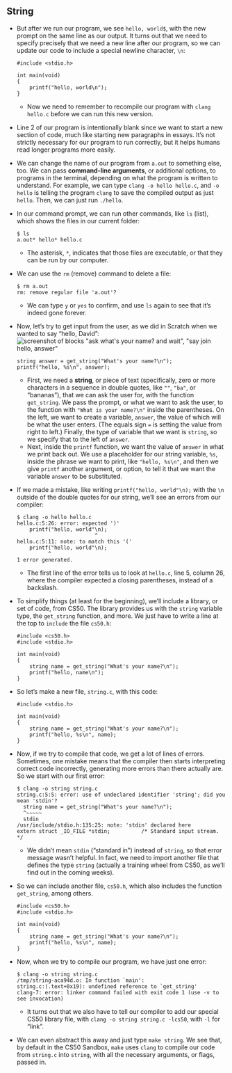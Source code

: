 ## String

- But after we run our program, we see `hello, world$`, with the new prompt on the same line as our output. It turns out that we need to specify precisely that we need a new line after our program, so we can update our code to include a special newline character, `\n`:

      #include <stdio.h>

      int main(void)
      {
          printf("hello, world\n");
      }

  - Now we need to remember to recompile our program with `clang hello.c` before we can run this new version.

- Line 2 of our program is intentionally blank since we want to start a new section of code, much like starting new paragraphs in essays. It’s not strictly necessary for our program to run correctly, but it helps humans read longer programs more easily.
- We can change the name of our program from `a.out` to something else, too. We can pass **command-line arguments**, or additional options, to programs in the terminal, depending on what the program is written to understand. For example, we can type `clang -o hello hello.c`, and `-o hello` is telling the program `clang` to save the compiled output as just `hello`. Then, we can just run `./hello`.
- In our command prompt, we can run other commands, like `ls` (list), which shows the files in our current folder:

      $ ls
      a.out* hello* hello.c

  - The asterisk, `*`, indicates that those files are executable, or that they can be run by our computer.

- We can use the `rm` (remove) command to delete a file:

      $ rm a.out
      rm: remove regular file 'a.out'?

  - We can type `y` or `yes` to confirm, and use `ls` again to see that it’s indeed gone forever.

- Now, let’s try to get input from the user, as we did in Scratch when we wanted to say “hello, David”:  
  ![screenshot of blocks "ask what's your name? and wait", "say join hello, answer"](https://cs50.harvard.edu/x/2020/notes/1/ask_say_join.png)

      string answer = get_string("What's your name?\n");
      printf("hello, %s\n", answer);

  - First, we need a **string**, or piece of text (specifically, zero or more characters in a sequence in double quotes, like `""`, `"ba"`, or “bananas”), that we can ask the user for, with the function `get_string`. We pass the prompt, or what we want to ask the user, to the function with `"What is your name?\n"` inside the parentheses. On the left, we want to create a variable, `answer`, the value of which will be what the user enters. (The equals sign `=` is setting the value from right to left.) Finally, the type of variable that we want is `string`, so we specify that to the left of `answer`.
  - Next, inside the `printf` function, we want the value of `answer` in what we print back out. We use a placeholder for our string variable, `%s`, inside the phrase we want to print, like `"hello, %s\n"`, and then we give `printf` another argument, or option, to tell it that we want the variable `answer` to be substituted.

- If we made a mistake, like writing `printf("hello, world"\n);` with the `\n` outside of the double quotes for our string, we’ll see an errors from our compiler:

      $ clang -o hello hello.c
      hello.c:5:26: error: expected ')'
          printf("hello, world"\n);
                               ^
      hello.c:5:11: note: to match this '('
          printf("hello, world"\n);
                ^
      1 error generated.

  - The first line of the error tells us to look at `hello.c`, line 5, column 26, where the compiler expected a closing parentheses, instead of a backslash.

- To simplify things (at least for the beginning), we’ll include a library, or set of code, from CS50. The library provides us with the `string` variable type, the `get_string` function, and more. We just have to write a line at the top to `include` the file `cs50.h`:

      #include <cs50.h>
      #include <stdio.h>

      int main(void)
      {
          string name = get_string("What's your name?\n");
          printf("hello, name\n");
      }

- So let’s make a new file, `string.c`, with this code:

      #include <stdio.h>

      int main(void)
      {
          string name = get_string("What's your name?\n");
          printf("hello, %s\n", name);
      }

- Now, if we try to compile that code, we get a lot of lines of errors. Sometimes, one mistake means that the compiler then starts interpreting correct code incorrectly, generating more errors than there actually are. So we start with our first error:

      $ clang -o string string.c
      string.c:5:5: error: use of undeclared identifier 'string'; did you mean 'stdin'?
        string name = get_string("What's your name?\n");
        ^~~~~~
        stdin
      /usr/include/stdio.h:135:25: note: 'stdin' declared here
      extern struct _IO_FILE *stdin;          /* Standard input stream.  */

  - We didn’t mean `stdin` (“standard in”) instead of `string`, so that error message wasn’t helpful. In fact, we need to import another file that defines the type `string` (actually a training wheel from CS50, as we’ll find out in the coming weeks).

- So we can include another file, `cs50.h`, which also includes the function `get_string`, among others.

      #include <cs50.h>
      #include <stdio.h>

      int main(void)
      {
          string name = get_string("What's your name?\n");
          printf("hello, %s\n", name);
      }

- Now, when we try to compile our program, we have just one error:

      $ clang -o string string.c
      /tmp/string-aca94d.o: In function `main':
      string.c:(.text+0x19): undefined reference to `get_string'
      clang-7: error: linker command failed with exit code 1 (use -v to see invocation)

  - It turns out that we also have to tell our compiler to add our special CS50 library file, with `clang -o string string.c -lcs50`, with `-l` for “link”.

- We can even abstract this away and just type `make string`. We see that, by default in the CS50 Sandbox, `make` uses `clang` to compile our code from `string.c` into `string`, with all the necessary arguments, or flags, passed in.
